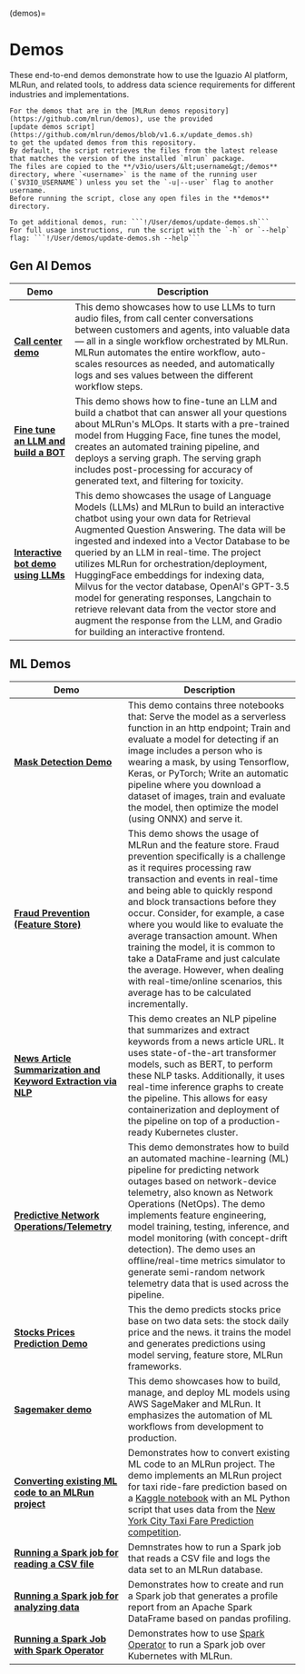 (demos)=
# Demos

These end-to-end demos demonstrate how to use the Iguazio AI platform, MLRun, and related tools, to address data science requirements for different industries and implementations.

```{admonition} For Iguazio AI Platform users
For the demos that are in the [MLRun demos repository](https://github.com/mlrun/demos), use the provided 
[update demos script](https://github.com/mlrun/demos/blob/v1.6.x/update_demos.sh)
to get the updated demos from this repository.
By default, the script retrieves the files from the latest release that matches the version of the installed `mlrun` package.
The files are copied to the **/v3io/users/&lt;username&gt;/demos** directory, where `<username>` is the name of the running user (`$V3IO_USERNAME`) unless you set the `-u|--user` flag to another username.
Before running the script, close any open files in the **demos** directory.

To get additional demos, run: ```!/User/demos/update-demos.sh```
For full usage instructions, run the script with the `-h` or `--help` flag: ```!/User/demos/update-demos.sh --help```
```


## Gen AI Demos

|Demo|Description|
|-----------------------------------|---------------------------------------------------------------------------------------------|
|<b>[Call center demo](https://github.com/mlrun/demo-call-center)</b>|This demo showcases how to use LLMs to turn audio files, from call center conversations between customers and agents, into valuable data &mdash; all in a single workflow orchestrated by MLRun. MLRun automates the entire workflow, auto-scales resources as needed, and automatically logs and ses values between the different workflow steps.|
|<b>[Fine tune an LLM and build a BOT](https://github.com/mlrun/demo-llm-tuning/blob/main)</b>|This demo shows how to fine-tune an LLM and build a chatbot that can answer all your questions about MLRun's MLOps. It starts with a pre-trained model from Hugging Face, fine tunes the model, creates an automated training pipeline, and deploys a serving graph. The serving graph includes post-processing for accuracy of generated text, and filtering for toxicity.|
|<b>[Interactive bot demo using LLMs](https://github.com/mlrun/demo-llm-bot/blob/main/README.md)</b>|This demo showcases the usage of Language Models (LLMs) and MLRun to build an interactive chatbot using your own data for Retrieval Augmented Question Answering. The data will be ingested and indexed into a Vector Database to be queried by an LLM in real-time. The project utilizes MLRun for orchestration/deployment, HuggingFace embeddings for indexing data, Milvus for the vector database, OpenAI's GPT-3.5 model for generating responses, Langchain to retrieve relevant data from the vector store and augment the response from the LLM, and Gradio for building an interactive frontend.|


## ML Demos

|Demo|Description|
|-----------------------------------|---------------------------------------------------------------------------------------------|
|<b>[Mask Detection Demo](https://github.com/mlrun/demos/tree/master/mask-detection)</b>|This demo contains three notebooks that: Serve the model as a serverless function in an http endpoint; Train and evaluate a model for detecting if an image includes a person who is wearing a mask, by using Tensorflow, Keras, or PyTorch; Write an automatic pipeline where you download a dataset of images, train and evaluate the model, then optimize the model (using ONNX) and serve it.|
|<b>[Fraud Prevention (Feature Store)](https://github.com/mlrun/demos/tree/master/fraud-prevention-feature-store)</b>|This demo shows the usage of MLRun and the feature store. Fraud prevention specifically is a challenge as it requires processing raw transaction and events in real-time and being able to quickly respond and block transactions before they occur. Consider, for example, a case where you would like to evaluate the average transaction amount. When training the model, it is common to take a DataFrame and just calculate the average. However, when dealing with real-time/online scenarios, this average has to be calculated incrementally.|
|<b>[News Article Summarization and Keyword Extraction via NLP](https://github.com/mlrun/demos/tree/master/news-article-nlp)</b>|This demo creates an NLP pipeline that summarizes and extract keywords from a news article URL. It uses state-of-the-art transformer models, such as BERT, to perform these NLP tasks. Additionally, it uses real-time inference graphs to create the pipeline. This allows for easy containerization and deployment of the pipeline on top of a production-ready Kubernetes cluster.|
|<b>[Predictive Network Operations/Telemetry](https://github.com/mlrun/demos/tree/master/network-operations)</b>|This demo demonstrates how to build an automated machine-learning (ML) pipeline for predicting network outages based on network-device telemetry, also known as Network Operations (NetOps). The demo implements feature engineering, model training, testing, inference, and model monitoring (with concept-drift detection). The demo uses an offline/real-time metrics simulator to generate semi-random network telemetry data that is used across the pipeline. |        </td>
|<b>[Stocks Prices Prediction Demo](https://github.com/mlrun/demos/tree/master/stocks-prediction)</b>|This the demo predicts stocks price base on two data sets: the stock daily price and the news. it trains the model and generates predictions using model serving, feature store, MLRun frameworks.|
|<b>[Sagemaker demo](https://github.com/mlrun/demo-sagemaker)</b>|This demo showcases how to build, manage, and deploy ML models using AWS SageMaker and MLRun. It emphasizes the automation of ML workflows from development to production.|
|<b>[Converting existing ML code to an MLRun project](https://github.com/mlrun/demos/tree/1.6.x/howto/converting-to-mlrun)</b>|Demonstrates how to convert existing ML code to an MLRun project. The demo implements an MLRun project for taxi ride-fare prediction based on a [Kaggle notebook](https://www.kaggle.com/code/jsylas/python-version-of-top-ten-rank-r-22-m-2-88) with an ML Python script that uses data from the [New York City Taxi Fare Prediction competition](https://www.kaggle.com/c/new-york-city-taxi-fare-prediction).|
|<b>[Running a Spark job for reading a CSV file](https://github.com/mlrun/demos/blob/1.6.x/howto/spark/spark-mlrun-read-csv.ipynb)</b>|Demnstrates how to run a Spark job that reads a CSV file and logs the data set to an MLRun database.|
|<b>[Running a Spark job for analyzing data](https://github.com/mlrun/demos/blob/1.6.x/howto/spark/spark-mlrun-describe.ipynb)</b>|Demonstrates how to create and run a Spark job that generates a profile report from an Apache Spark DataFrame based on pandas profiling.|
|<b>[Running a Spark Job with Spark Operator](https://github.com/mlrun/demos/blob/1.6.x/howto/spark/spark-operator.ipynb)</b>|Demonstrates how to use [Spark Operator](https://github.com/kubeflow/spark-operator) to run a Spark job over Kubernetes with MLRun.|
